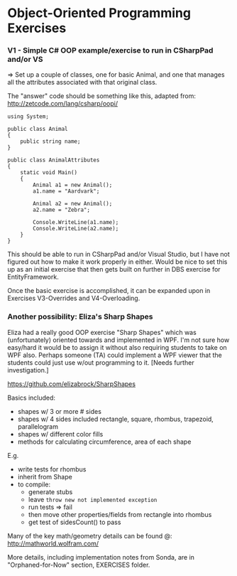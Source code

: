 # Object-Oriented Programming Exercises

### V1 - Simple C# OOP example/exercise to run in CSharpPad and/or VS

=> Set up a couple of classes, one for basic Animal, and one that manages all the attributes associated with that original class.

The "answer" code should be something like this, adapted from:
http://zetcode.com/lang/csharp/oopi/

```
using System;

public class Animal
{
    public string name;
}

public class AnimalAttributes
{
    static void Main()
    {
        Animal a1 = new Animal();
        a1.name = "Aardvark";

        Animal a2 = new Animal();
        a2.name = "Zebra";

        Console.WriteLine(a1.name);
        Console.WriteLine(a2.name);
    }
}
```

This should be able to run in CSharpPad and/or Visual Studio, but I have not figured out how to make it work properly in either.  Would be nice to set this up as an initial exercise that then gets built on further in DBS exercise for EntityFramework.

Once the basic exercise is accomplished, it can be expanded upon in Exercises V3-Overrides and V4-Overloading.

### Another possibility: Eliza's Sharp Shapes
Eliza had a really good OOP exercise "Sharp Shapes" which was (unfortunately) oriented towards and implemented in WPF.  I'm not sure how easy/hard it would be to assign it without also requiring students to take on WPF also.  Perhaps someone (TA) could implement a WPF viewer that the students could just use w/out programming to it.  [Needs further investigation.]

https://github.com/elizabrock/SharpShapes

Basics included:
 - shapes w/ 3 or more # sides
 - shapes w/ 4 sides included rectangle, square, rhombus, trapezoid, parallelogram
 - shapes w/ different color fills
 - methods for calculating circumference, area of each shape

E.g.
* write tests for rhombus
* inherit from Shape
* to compile:
  * generate stubs
  * leave `throw new not implemented exception`
  * run tests => fail
  * then move other properties/fields from rectangle into rhombus
  * get test of sidesCount() to pass

Many of the key math/geometry details can be found @:  
http://mathworld.wolfram.com/

More details, including implementation notes from Sonda, are in "Orphaned-for-Now" section, EXERCISES folder.
